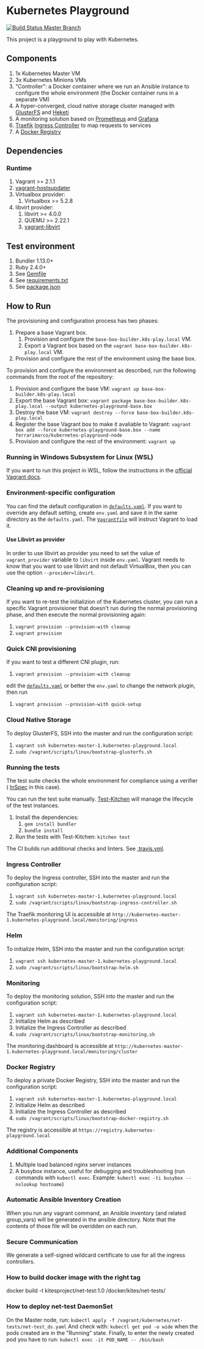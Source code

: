 # Kubernetes Playground

[![Build Status Master Branch](https://travis-ci.org/ferrarimarco/kubernetes-playground.svg?branch=master)](https://travis-ci.org/ferrarimarco/kubernetes-playground)

This project is a playground to play with Kubernetes.

## Components

1. 1x Kubernetes Master VM
1. 3x Kubernetes Minions VMs
1. "Controller": a Docker container where we run an Ansible instance to
   configure the whole environment (the Docker container runs in a
   separate VM)
1. A hyper-converged, cloud native storage cluster managed with
   [GlusterFS](https://github.com/gluster/gluster-kubernetes) and [Heketi](https://github.com/heketi/heketi)
1. A monitoring solution based on [Prometheus](https://prometheus.io/) and [Grafana](https://grafana.com/)
1. [Traefik](https://traefik.io/)
   [Ingress Controller](https://kubernetes.io/docs/concepts/services-networking/ingress/)
   to map requests to services
1. A [Docker Registry](https://docs.docker.com/registry/)

## Dependencies

### Runtime

1. Vagrant >= 2.1.1
1. [vagrant-hostsupdater](https://github.com/cogitatio/vagrant-hostsupdater)
1. Virtualbox provider:
    1. Virtualbox >= 5.2.8
1. libvirt provider:
    1. libvirt >= 4.0.0
    1. QUEMU >= 2.22.1
    1. [vagrant-libvirt](https://github.com/vagrant-libvirt/vagrant-libvirt)

## Test environment

1. Bundler 1.13.0+
1. Ruby 2.4.0+
1. See [Gemfile](Gemfile)
1. See [requirements.txt](requirements.txt)
1. See [package.json](package.json)

## How to Run

The provisioning and configuration process has two phases:

1. Prepare a base Vagrant box.
   1. Provision and configure the `base-box-builder.k8s-play.local` VM.
   1. Export a Vagrant box based on the
      `vagrant base-box-builder.k8s-play.local` VM.
1. Provision and configure the rest of the environment using the base box.

To provision and configure the environment as described, run the following
commands from the root of the repository:

1. Provision and configure the base VM: `vagrant up base-box-builder.k8s-play.local`
1. Export the base Vagrant box:
   `vagrant package base-box-builder.k8s-play.local --output kubernetes-playground-base.box`
1. Destroy the base VM: `vagrant destroy --force base-box-builder.k8s-play.local`
1. Register the base Vagrant box to make it avaliable to Vagrant:
   `vagrant box add --force kubernetes-playground-base.box --name ferrarimarco/kubernetes-playground-node`
1. Provision and configure the rest of the environment: `vagrant up`

### Running in Windows Subsystem for Linux (WSL)

If you want to run this project in WSL, follow the instructions in the
[official Vagrant docs](https://www.vagrantup.com/docs/other/wsl.html).

### Environment-specific configuration

You can find the default configuration in [`defaults.yaml`](defaults.yaml). If
you want to override any default setting, create `env.yaml` and save it in the
same directory as the `defaults.yaml`. The [`Vagrantfile`](Vagrantfile) will
instruct Vagrant to load it.

#### Use Libvirt as provider

In order to use libvirt as provider you need to set
the value of `vagrant_provider` variable to `libvirt` inside `env.yaml`.
Vagrant needs to know that you want to use libvirt and not default VirtualBox,
then you can use the option `--provider=libvirt`.

### Cleaning up and re-provisioning

If you want to re-test the initializion of the Kubernetes cluster, you can run
a specific Vagrant provisioner that doesn't run during the normal
provisioning phase, and then execute the normal provisioning again:

1. `vagrant provision --provision-with cleanup`
1. `vagrant provision`

### Quick CNI provisioning

If you want to test a different CNI plugin, run:

1. `vagrant provision --provision-with cleanup`

edit the [`defaults.yaml`](defaults.yaml) or better the `env.yaml` to
change the network plugin, then run

1. `vagrant provision --provision-with quick-setup`

### Cloud Native Storage

To deploy GlusterFS, SSH into the master and run the configuration script:

1. `vagrant ssh kubernetes-master-1.kubernetes-playground.local`
1. `sudo /vagrant/scripts/linux/bootstrap-glusterfs.sh`

### Running the tests

The test suite checks the whole environment for compliance using a verifier (
[InSpec](https://www.inspec.io/) in this case).

You can run the test suite manually. [Test-Kitchen](https://kitchen.ci/) will
manage the lifecycle of the test instances.

1. Install the dependencies:
    1. `gem install bundler`
    1. `bundle install`
1. Run the tests with Test-Kitchen: `kitchen test`

The CI builds run additional checks and linters. See [.travis.yml](.travis.yml).

### Ingress Controller

To deploy the Ingress controller, SSH into the master and run the configuration
script:

1. `vagrant ssh kubernetes-master-1.kubernetes-playground.local`
1. `sudo /vagrant/scripts/linux/bootstrap-ingress-controller.sh`

The Traefik monitoring UI is accessible at `http://kubernetes-master-1.kubernetes-playground.local/monitoring/ingress`

### Helm

To initialize Helm, SSH into the master and run the configuration script:

1. `vagrant ssh kubernetes-master-1.kubernetes-playground.local`
1. `sudo /vagrant/scripts/linux/bootstrap-helm.sh`

### Monitoring

To deploy the monitoring solution, SSH into the master and run the configuration
script:

1. `vagrant ssh kubernetes-master-1.kubernetes-playground.local`
1. Initialize Helm as described
1. Initialize the Ingress Controller as described
1. `sudo /vagrant/scripts/linux/bootstrap-monitoring.sh`

The monitoring dashboard is accessible at `http://kubernetes-master-1.kubernetes-playground.local/monitoring/cluster`

### Docker Registry

To deploy a private Docker Registry, SSH into the master and run the
configuration script:

1. `vagrant ssh kubernetes-master-1.kubernetes-playground.local`
1. Initialize Helm as described
1. Initialize the Ingress Controller as described
1. `sudo /vagrant/scripts/linux/bootstrap-docker-registry.sh`

The registry is accessible at `https://registry.kubernetes-playground.local`

### Additional Components

1. Multiple load balanced nginx server instances
1. A busybox instance, useful for debugging and troubleshooting (run commands
with `kubectl exec`. Example: `kubectl exec -ti busybox -- nslookup hostname`)

### Automatic Ansible Inventory Creation

When you run any vagrant command, an Ansible inventory (and related group_vars)
will be generated in the ansible directory.
Note that the contents of those file will be overidden on each run.

### Secure Communication

We generate a self-signed wildcard certificate to use for all the ingress
controllers.

### How to build docker image with the right tag

docker build -t kitesproject/net-test:1.0 /docker/kites/net-tests/

### How to deploy net-test DaemonSet
On the Master node, run:
`kubectl apply -f /vagrant/kubernetes/net-tests/net-test_ds.yaml`
And check with:
`kubectl get pod -o wide`
when the pods created are in the "Running" state.
Finally, to enter the newly created pod you have to run:
`kubectl exec -it POD_NAME -- /bin/bash`
